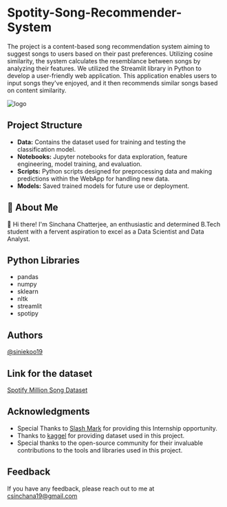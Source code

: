 # Spotity-Song-Recommender-System

The project is a content-based song recommendation system aiming to suggest songs to users based on their past preferences. Utilizing cosine similarity, the system calculates the resemblance between songs by analyzing their features. We utilized the Streamlit library in Python to develop a user-friendly web application. This application enables users to input songs they've enjoyed, and it then recommends similar songs based on content similarity.


![logo](https://github.com/siniekoo19/Spotity-Song-Recommender-System/assets/144519238/b0448bd5-33c5-4f55-b90f-ebf34e6d5910)

## Project Structure
- **Data:** Contains the dataset used for training and testing the classification model.
- **Notebooks:** Jupyter notebooks for data exploration, feature engineering, model training, and evaluation.
- **Scripts:** Python scripts designed for preprocessing data and making predictions within the WebApp for handling new data. 
- **Models:** Saved trained models for future use or deployment.

## 🚀 About Me
👋 Hi there! I'm Sinchana Chatterjee, an enthusiastic and determined B.Tech student with a fervent aspiration to excel as a Data Scientist and Data Analyst.


## Python Libraries

- pandas
- numpy
- sklearn
- nltk
- streamlit
- spotipy


## Authors

[@siniekoo19](https://github.com/siniekoo19)


## Link for the dataset

[Spotify Million Song Dataset](https://www.kaggle.com/datasets/notshrirang/spotify-million-song-dataset)

## Acknowledgments

- Special Thanks to [Slash Mark](https://slashmark.cloud/) for providing this Internship opportunity.
- Thanks to [kaggel](https://www.kaggle.com/datasets/notshrirang/spotify-million-song-dataset) for providing dataset used in this project.
- Special thanks to the open-source community for their invaluable contributions to the tools and libraries used in this project.

## Feedback

If you have any feedback, please reach out to me at csinchana19@gmail.com

